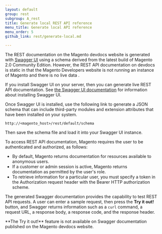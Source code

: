```yaml
---
layout: default
group: rest
subgroup: A_rest
title: Generate local REST API reference
menu_title: Generate local API reference
menu_order: 5
github_link: rest/generate-local.md

---
```


The REST documentation on the Magento devdocs website is generated with [Swagger UI](http://swagger.io/swagger-ui) using a schema derived from the latest build of Magento 2.0 Community Edition. However, the REST API documentation on devdocs is static in that the Magento Developers website is not running an instance of Magento and there is no live data .

If you install Swagger UI on your server, then you can generate live REST API documentation. See [the Swagger UI documentation](http://swagger.io/swagger-ui/) for information about installing Swagger UI.


Once Swagger UI is installed, use the following link to generate a JSON schema that can include third-party modules and extension attributes that have been installed on your system.

`http://<magento_host>/rest/default/schema`

Then save the schema file and load it into your Swagger UI instance.

To access REST API documentation, Magento requires the user to be authenticated and authorized, as follows:

* By default, Magento returns documentation for resources available to anonymous users.
* If a customer or admin session is active, Magento returns documentation as permitted by the user's role.
* To retrieve information for a particular user, you must specify a token in the Authorization request header with the Bearer HTTP authorization scheme. 

The generated Swagger documentation provides the capability to test REST API requests. A user can enter a sample request, then press the **Try it out!** button, and Swagger returns information such as a `curl` command, a request URL, a response body, a response code, and the response header.

<div class="bs-callout bs-callout-info" id="info">
  <p>**The Try it out!** feature is not available on Swagger documentation published on the Magento devdocs website.</p>
</div>
